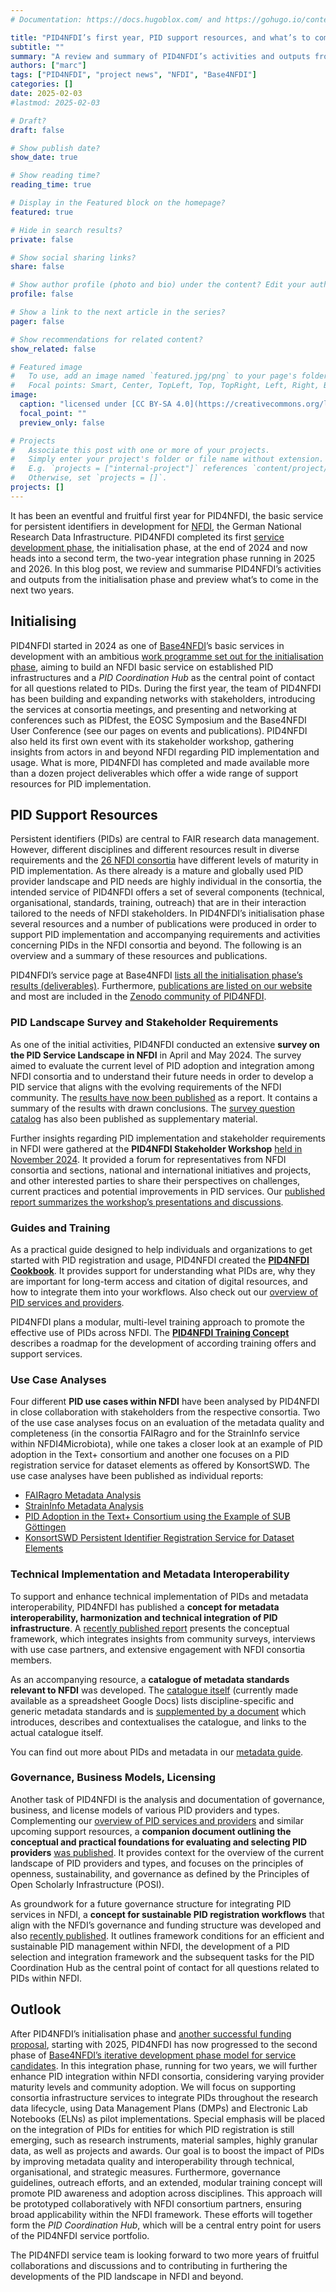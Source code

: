 ```yaml
---
# Documentation: https://docs.hugoblox.com/ and https://gohugo.io/content-management/

title: "PID4NFDI’s first year, PID support resources, and what’s to come next"
subtitle: ""
summary: "A review and summary of PID4NFDI’s activities and outputs from 2024 and a preview of what’s to come in the next two years."
authors: ["marc"]
tags: ["PID4NFDI", "project news", "NFDI", "Base4NFDI"]
categories: []
date: 2025-02-03
#lastmod: 2025-02-03

# Draft?
draft: false

# Show publish date?
show_date: true

# Show reading time?
reading_time: true

# Display in the Featured block on the homepage?
featured: true

# Hide in search results?
private: false

# Show social sharing links?
share: false

# Show author profile (photo and bio) under the content? Edit your author profiles in the content/authors/ folder. Then reference their folder names with the authors front matter option above.
profile: false

# Show a link to the next article in the series?
pager: false

# Show recommendations for related content?
show_related: false

# Featured image
#   To use, add an image named `featured.jpg/png` to your page's folder.
#   Focal points: Smart, Center, TopLeft, Top, TopRight, Left, Right, BottomLeft, Bottom, BottomRight.
image:
  caption: "licensed under [CC BY-SA 4.0](https://creativecommons.org/licenses/by-sa/4.0/), reuses [work by Premeditated](https://w.wiki/CvkA)"
  focal_point: ""
  preview_only: false

# Projects
#   Associate this post with one or more of your projects.
#   Simply enter your project's folder or file name without extension.
#   E.g. `projects = ["internal-project"]` references `content/project/deep-learning/index.md`.
#   Otherwise, set `projects = []`.
projects: []
---
```


It has been an eventful and fruitful first year for PID4NFDI, the basic service for persistent identifiers in development for [NFDI](https://www.nfdi.de/), the German National Research Data Infrastructure. PID4NFDI completed its first [service development phase](https://base4nfdi.de/process), the initialisation phase, at the end of 2024 and now heads into a second term, the two-year integration phase running in 2025 and 2026. In this blog post, we review and summarise PID4NFDI’s activities and outputs from the initialisation phase and preview what’s to come in the next two years.

<!--more-->

## Initialising

PID4NFDI started in 2024 as one of [Base4NFDI](https://base4nfdi.de/)’s basic services in development with an ambitious [work programme set out for the initialisation phase](https://doi.org/10.5281/zenodo.14281250), aiming to build an NFDI basic service on established PID infrastructures and a _PID Coordination Hub_ as the central point of contact for all questions related to PIDs. During the first year, the team of PID4NFDI has been building and expanding networks with stakeholders, introducing the services at consortia meetings, and presenting and networking at conferences such as PIDfest, the EOSC Symposium and the Base4NFDI User Conference (see our pages on events and publications). PID4NFDI also held its first own event with its stakeholder workshop, gathering insights from actors in and beyond NFDI regarding PID implementation and usage. What is more, PID4NFDI has completed and made available more than a dozen project deliverables which offer a wide range of support resources for PID implementation.

## PID Support Resources

Persistent identifiers (PIDs) are central to FAIR research data management. However, different disciplines and different resources result in diverse requirements and the [26 NFDI consortia](https://www.nfdi.de/consortia/?lang=en) have different levels of maturity in PID implementation. As there already is a mature and globally used PID provider landscape and PID needs are highly individual in the consortia, the intended service of PID4NFDI offers a set of several components (technical, organisational, standards, training, outreach) that are in their interaction tailored to the needs of NFDI stakeholders. In PID4NFDI’s initialisation phase several resources and a number of publications were produced in order to support PID implementation and accompanying requirements and activities concerning PIDs in the NFDI consortia and beyond. The following is an overview and a summary of these resources and publications.

PID4NFDI’s service page at Base4NFDI [lists all the initialisation phase’s results (deliverables)](https://base4nfdi.de/projects/pid4nfdi). Furthermore, [publications are listed on our website](https://pid.services.base4nfdi.de/publication/) and most are included in the [Zenodo community of PID4NFDI](https://zenodo.org/communities/pid4nfdi/records).

### PID Landscape Survey and Stakeholder Requirements

As one of the initial activities, PID4NFDI conducted an extensive **survey on the PID Service Landscape in NFDI** in April and May 2024. The survey aimed to evaluate the current level of PID adoption and integration among NFDI consortia and to understand their future needs in order to develop a PID service that aligns with the evolving requirements of the NFDI community. The [results have now been published](https://doi.org/10.5281/zenodo.14652295) as a report. It contains a summary of the results with drawn conclusions. The [survey question catalog](https://doi.org/10.5281/zenodo.14327774) has also been published as supplementary material.

Further insights regarding PID implementation and stakeholder requirements in NFDI were gathered at the **PID4NFDI Stakeholder Workshop** [held in November 2024](../../events/2024-pid4nfdistakeholderworkshop/). It provided a forum for representatives from NFDI consortia and sections, national and international initiatives and projects, and other interested parties to share their perspectives on challenges, current practices and potential improvements in PID services. Our [published report summarizes the workshop’s presentations and discussions](https://doi.org/10.5281/zenodo.14232461).

### Guides and Training

As a practical guide designed to help individuals and organizations to get started with PID registration and usage, PID4NFDI created the [**PID4NFDI Cookbook**](https://pid4nfdi-training.readthedocs.io/en/latest/). It provides support for understanding what PIDs are, why they are important for long-term access and citation of digital resources, and how to integrate them into your workflows. Also check out our [overview of PID services and providers](../../get-pid/services-provider/).

PID4NFDI plans a modular, multi-level training approach to promote the effective use of PIDs across NFDI. The [**PID4NFDI Training Concept**](https://doi.org/10.5281/zenodo.14267399) describes a roadmap for the development of according training offers and support services.

### Use Case Analyses

Four different **PID use cases within NFDI** have been analysed by PID4NFDI in close collaboration with stakeholders from the respective consortia. Two of the use case analyses focus on an evaluation of the metadata quality and completeness (in the consortia FAIRagro and for the StrainInfo service within NFDI4Microbiota), while one takes a closer look at an example of PID adoption in the Text+ consortium and another one focuses on a PID registration service for dataset elements as offered by KonsortSWD. The use case analyses have been published as individual reports:
- [FAIRagro Metadata Analysis](https://doi.org/10.5281/zenodo.14506202)
- [StrainInfo Metadata Analysis](https://doi.org/10.5281/zenodo.14357800)
- [PID Adoption in the Text+ Consortium using the Example of SUB Göttingen](https://doi.org/10.5281/zenodo.14327691)
- [KonsortSWD Persistent Identifier Registration Service for Dataset Elements](https://doi.org/10.5281/zenodo.14327770)

### Technical Implementation and Metadata Interoperability

To support and enhance technical implementation of PIDs and metadata interoperability, PID4NFDI has published a **concept for metadata interoperability, harmonization and technical integration of PID infrastructure**. A [recently published report](https://doi.org/10.5281/zenodo.14506138) presents the conceptual framework, which integrates insights from community surveys, interviews with use case partners, and extensive engagement with NFDI consortia members.

As an accompanying resource, a **catalogue of metadata standards relevant to NFDI** was developed. The [catalogue itself](https://docs.google.com/spreadsheets/d/1mWpqGqsl_y17YI2-9XE8RFucIUy-qJtQ64bI0OvcrL0/edit?gid=103618958#gid=103618958) (currently made available as a spreadsheet Google Docs) lists discipline-specific and generic metadata standards and is [supplemented by a document](https://doi.org/10.5281/zenodo.14512768) which introduces, describes and contextualises the catalogue, and links to the actual catalogue itself.

You can find out more about PIDs and metadata in our [metadata guide](../../services/metadata-support-assessment/).

### Governance, Business Models, Licensing

Another task of PID4NFDI is the analysis and documentation of governance, business, and license models of various PID providers and types. Complementing our [overview of PID services and providers](../../get-pid/services-provider/) and similar upcoming support resources, a **companion document outlining the conceptual and practical foundations for evaluating and selecting PID providers** [was published](https://doi.org/10.5281/zenodo.14328204). It provides context for the overview of the current landscape of PID providers and types, and focuses on the principles of openness, sustainability, and governance as defined by the Principles of Open Scholarly Infrastructure (POSI).

As groundwork for a future governance structure for integrating PID services in NFDI, a **concept for sustainable PID registration workflows** that align with the NFDI’s governance and funding structure was developed and also [recently published](https://doi.org/10.5281/zenodo.14267446). It outlines framework conditions for an efficient and sustainable PID management within NFDI, the development of a PID selection and integration framework and the subsequent tasks for the PID Coordination Hub as the central point of contact for all questions related to PIDs within NFDI.

## Outlook

After PID4NFDI’s initialisation phase and [another successful funding proposal](../../blog/pid4nfdi-funding-integration-phase/), starting with 2025, PID4NFDI has now progressed to the second phase of [Base4NFDI’s iterative development phase model for service candidates](https://base4nfdi.de/process). In this integration phase, running for two years, we will further enhance PID integration within NFDI consortia, considering varying provider maturity levels and community adoption. We will focus on supporting consortia infrastructure services to integrate PIDs throughout the research data lifecycle, using Data Management Plans (DMPs) and Electronic Lab Notebooks (ELNs) as pilot implementations. Special emphasis will be placed on the integration of PIDs for entities for which PID registration is still emerging, such as research instruments, material samples, highly granular data, as well as projects and awards. Our goal is to boost the impact of PIDs by improving metadata quality and interoperability through technical, organisational, and strategic measures. Furthermore, governance guidelines, outreach efforts, and an extended, modular training concept will promote PID awareness and adoption across disciplines. This approach will be prototyped collaboratively with NFDI consortium partners, ensuring broad applicability within the NFDI framework. These efforts will together form the _PID Coordination Hub_, which will be a central entry point for users of the PID4NFDI service portfolio.

The PID4NFDI service team is looking forward to two more years of fruitful collaborations and discussions and to contributing in furthering the developments of the PID landscape in NFDI and beyond.